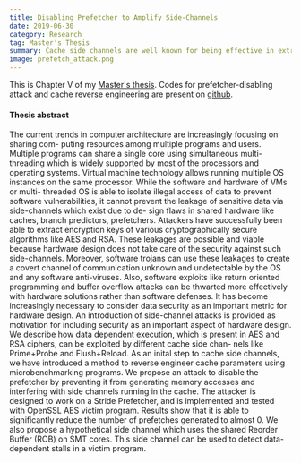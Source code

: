 ```yaml
---
title: Disabling Prefetcher to Amplify Side-Channels
date: 2019-06-30
category: Research
tag: Master's Thesis
summary: Cache side channels are well known for being effective in extracting data from modern cryptographic ciphers. Some other hardware accessing the cache, e.g. prefetcher, degrades the quality of the side channel by introducing false positives in the attacker’s data. This project works on a method to disable the prefetcher by preventing it from generating memory accesses and interfering with side channels running in the cache.
image: prefetch_attack.png
---
```


This is Chapter V of my [Master's thesis](/pdfs/masters_thesis.pdf).
Codes for prefetcher-disabling attack and
cache reverse engineering are present on [github](https://github.com/udiboy1209/hardware-security-cpu-gpu).

#### Thesis abstract

The current trends in computer architecture are increasingly focusing on sharing com-
puting resources among multiple programs and users. Multiple programs can share a
single core using simultaneous multi-threading which is widely supported by most of the
processors and operating systems. Virtual machine technology allows running multiple
OS instances on the same processor. While the software and hardware of VMs or multi-
threaded OS is able to isolate illegal access of data to prevent software vulnerabilities,
it cannot prevent the leakage of sensitive data via side-channels which exist due to de-
sign flaws in shared hardware like caches, branch predictors, prefetchers. Attackers have
successfully been able to extract encryption keys of various cryptographically secure algorithms
like AES and RSA. These leakages are possible and viable because hardware
design does not take care of the security against such side-channels. Moreover, software
trojans can use these leakages to create a covert channel of communication unknown and
undetectable by the OS and any software anti-viruses. Also, software exploits like return
oriented programming and buffer overflow attacks can be thwarted more effectively with
hardware solutions rather than software defenses. It has become increasingly necessary
to consider data security as an important metric for hardware design.
An introduction of side-channel attacks is provided as motivation for including security
as an important aspect of hardware design. We describe how data dependent execution,
which is present in AES and RSA ciphers, can be exploited by different cache side chan-
nels like Prime+Probe and Flush+Reload. As an inital step to cache side channels, we
have introduced a method to reverse engineer cache parameters using microbenchmarking
programs. We propose an attack to disable the prefetcher by preventing it from generating
memory accesses and interfering with side channels running in the cache. The attacker
is designed to work on a Stride Prefetcher, and is implemented and tested with OpenSSL
AES victim program. Results show that it is able to significantly reduce the number of
prefetches generated to almost 0. We also propose a hypothetical side channel which uses
the shared Reorder Buffer (ROB) on SMT cores. This side channel can be used to detect
data-dependent stalls in a victim program.


